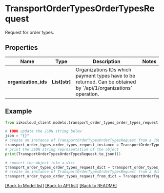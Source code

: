# TransportOrderTypesOrderTypesRequest

Request for order types.

## Properties

Name | Type | Description | Notes
------------ | ------------- | ------------- | -------------
**organization_ids** | **List[str]** | Organizations IDs which payment types have to be returned.                 Can be obtained by &#x60;/api/1/organizations&#x60; operation. | 

## Example

```python
from iikocloud_client.models.transport_order_types_order_types_request import TransportOrderTypesOrderTypesRequest

# TODO update the JSON string below
json = "{}"
# create an instance of TransportOrderTypesOrderTypesRequest from a JSON string
transport_order_types_order_types_request_instance = TransportOrderTypesOrderTypesRequest.from_json(json)
# print the JSON string representation of the object
print(TransportOrderTypesOrderTypesRequest.to_json())

# convert the object into a dict
transport_order_types_order_types_request_dict = transport_order_types_order_types_request_instance.to_dict()
# create an instance of TransportOrderTypesOrderTypesRequest from a dict
transport_order_types_order_types_request_from_dict = TransportOrderTypesOrderTypesRequest.from_dict(transport_order_types_order_types_request_dict)
```
[[Back to Model list]](../README.md#documentation-for-models) [[Back to API list]](../README.md#documentation-for-api-endpoints) [[Back to README]](../README.md)


